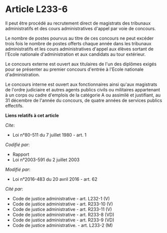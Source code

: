 # Article L233-6

Il peut être procédé au recrutement direct de magistrats des tribunaux administratifs et des cours administratives d'appel
par voie de concours.

Le nombre de postes pourvus au titre de ces concours ne peut excéder trois fois le nombre de postes offerts chaque année dans
les tribunaux administratifs et les cours administratives d'appel aux élèves sortant de l'Ecole nationale d'administration et
aux candidats au tour extérieur.

Le concours externe est ouvert aux titulaires de l'un des diplômes exigés pour se présenter au premier concours d'entrée à
l'Ecole nationale d'administration.

Le concours interne est ouvert aux fonctionnaires ainsi qu'aux magistrats de l'ordre judiciaire et autres agents publics
civils ou militaires appartenant à un corps ou cadre d'emplois de la catégorie A ou assimilé et justifiant, au 31 décembre de
l'année du concours, de quatre années de services publics effectifs.

**Liens relatifs à cet article**

_Cite_:

  - Loi n°80-511 du 7 juillet 1980 - art. 1

_Codifié par_:

  - Rapport
  - Loi n°2003-591 du 2 juillet 2003

_Modifié par_:

  - Loi n°2016-483 du 20 avril 2016 - art. 62

_Cité par_:

  - Code de justice administrative - art. L232-1 (V)
  - Code de justice administrative - art. R233-10 (V)
  - Code de justice administrative - art. R233-11 (V)
  - Code de justice administrative - art. R233-8 (VD)
  - Code de justice administrative - art. R233-9 (VD)
  - Code de justice administrative. - art. L233-2 (M)
